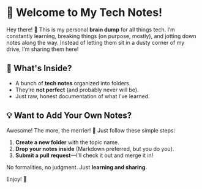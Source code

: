# 🚀 Welcome to My Tech Notes!  

Hey there! 👋 This is my personal **brain dump** for all things tech. I’m constantly learning, breaking things (on purpose, mostly), and jotting down notes along the way. Instead of letting them sit in a dusty corner of my drive, I’m sharing them here!  

## 📂 What's Inside?  
- A bunch of **tech notes** organized into folders.  
- They’re **not perfect** (and probably never will be).  
- Just raw, honest documentation of what I’ve learned.  

## 💡 Want to Add Your Own Notes?  
Awesome! The more, the merrier! 🎉 Just follow these simple steps:  

1. **Create a new folder** with the topic name.  
2. **Drop your notes inside** (Markdown preferred, but you do you).  
3. **Submit a pull request**—I’ll check it out and merge it in!  

No formalities, no judgment. Just **learning and sharing**.  

Enjoy! 🚀  
